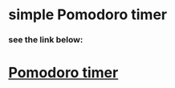 # simple Pomodoro timer
### see the link below:
# [Pomodoro timer](https://isaaknazar.github.io/pomodoro-timer/)
